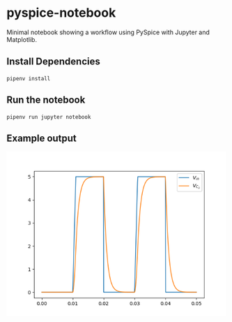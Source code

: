 # pyspice-notebook

Minimal notebook showing a workflow using PySpice with Jupyter and Matplotlib.

## Install Dependencies

    pipenv install

## Run the notebook

    pipenv run jupyter notebook

## Example output

![example plot](doc/example_plot.png)
